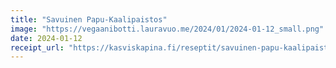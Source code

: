```yaml
---
title: "Savuinen Papu-Kaali­paistos"
image: "https://vegaanibotti.lauravuo.me/2024/01/2024-01-12_small.png"
date: 2024-01-12
receipt_url: "https://kasviskapina.fi/reseptit/savuinen-papu-kaalipaistos"
---
```

